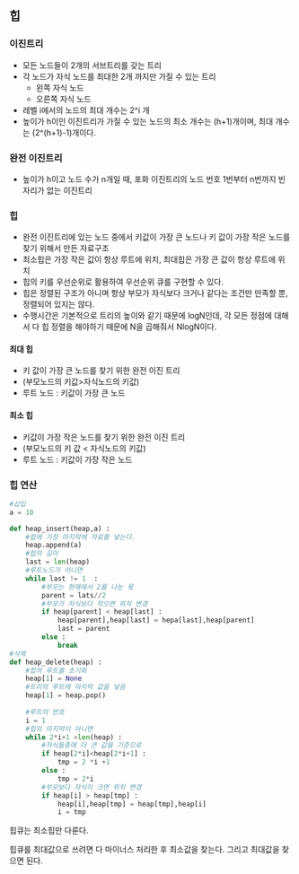 ## 힙

### 이진트리

- 모든 노드들이 2개의 서브트리를 갖는 트리
- 각 노드가 자식 노드를 최대한 2개 까지만 가질 수 있는 트리
  - 왼쪽 자식 노드
  - 오른쪽 자식 노드
- 레벨 i에서의 노드의 최대 개수는 2^i 개 
- 높이가 h이인 이진트리가 가질 수 있는 노드의 최소 개수는 (h+1)개이며, 최대 개수는 (2^(h+1)-1)개이다. 

### 완전 이진트리

- 높이가 h이고 노드 수가 n개일 때, 포화 이진트리의 노드 번호 1번부터 n번까지 빈 자리가 없는 이진트리



### 힙

- 완전 이진트리에 있는 노드 중에서 키값이 가장 큰 노드나 키 값이 가장 작은 노드를 찾기 위해서 만든 자료구조
- 최소힙은 가장 작은 값이 항상 루트에 위치, 최대힙은 가장 큰 값이 항상 루트에 위치
- 힙의 키를 우선순위로 활용하여 우선순위 큐를 구현할 수 있다. 
- 힙은 정렬된 구조가 아니며 항상 부모가 자식보다 크거나 같다는 조건만 만족할 뿐, 정렬되어 있지는 않다.
- 수행시간은 기본적으로 트리의 높이와 같기 때문에 logN인데, 각 모든 정점에 대해서 다 힙 정렬을 해야하기 때문에 N을 곱해줘서 NlogN이다. 

#### 최대 힙

- 키 값이 가장 큰 노드를 찾기 위한 완전 이진 트리
- (부모노드의 키값>자식노드의 키값)
- 루트 노드 : 키값이 가장 큰 노드

#### 최소 힙

- 키값이 가장 작은 노드를 찾기 위한 완전 이진 트리
- (부모노드의 키 값 < 자식노드의 키값)
- 루트 노드 : 키값이 가장 작은 노드 

### 힙 연산 

```python
#삽입 
a = 10 

def heap_insert(heap,a) :
    #힙에 가장 마지막에 자료를 넣는다. 
    heap.append(a)
    #힙의 길이
    last = len(heap)
    #루트노드가 아니면 
    while last != 1  :
        #부모는 현재에서 2를 나눈 몫 
        parent = lats//2
        #부모가 자식보다 작으면 위치 변경 
        if heap[parent] < heap[last] :
            heap[parent],heap[last] = hepa[last],heap[parent]
            last = parent
        else :
            break 
#삭제 
def heap_delete(heap) :
    #힙의 루트를 초기화 
    heap[1] = None 
    #트리의 루트에 마지막 값을 넣음 
    heap[1] = heap.pop()
    
    #루트의 번호 
    i = 1
    #힙의 마지막이 아니면 
    while 2*i+1 <len(heap) :
        #자식들중에 더 큰 값을 기준으로 
        if heap[2*i]<heap[2*i+1] :
            tmp = 2 *i +1 
        else :
            tmp = 2*i 
		#부모보다 자식이 크면 위치 변경 
        if heap[i] > heap[tmp] :
            heap[i],heap[tmp] = heap[tmp],heap[i]
            i = tmp 

```

힙큐는 최소힙만 다룬다.



힙큐를 최대값으로 쓰려면 다 마이너스 처리한 후 최소값을 찾는다. 그리고 최대값을 찾으면 된다.  